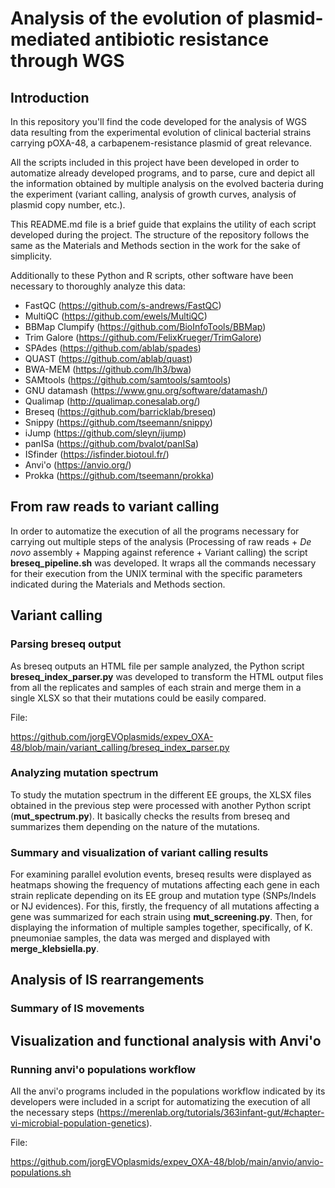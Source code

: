 # Analysis of the evolution of plasmid-mediated antibiotic resistance through WGS

## Introduction

In this repository you'll find the code developed for the analysis of WGS data resulting from the experimental evolution of clinical bacterial strains carrying pOXA-48, a carbapenem-resistance plasmid of great relevance.

All the scripts included in this project have been developed in order to automatize already developed programs, and to parse, cure and depict all the information obtained by multiple analysis on the evolved bacteria during the experiment (variant calling, analysis of growth curves, analysis of plasmid copy number, etc.).

This README.md file is a brief guide that explains the utility of each script developed during the project. The structure of the repository follows the same as the Materials and Methods section in the work for the sake of simplicity.

Additionally to these Python and R scripts, other software have been necessary to thoroughly analyze this data:

* FastQC (https://github.com/s-andrews/FastQC)
* MultiQC (https://github.com/ewels/MultiQC)
* BBMap Clumpify (https://github.com/BioInfoTools/BBMap)
* Trim Galore (https://github.com/FelixKrueger/TrimGalore)
* SPAdes (https://github.com/ablab/spades)
* QUAST (https://github.com/ablab/quast)
* BWA-MEM (https://github.com/lh3/bwa)
* SAMtools (https://github.com/samtools/samtools)
* GNU datamash (https://www.gnu.org/software/datamash/)
* Qualimap (http://qualimap.conesalab.org/)
* Breseq (https://github.com/barricklab/breseq)
* Snippy (https://github.com/tseemann/snippy)
* iJump (https://github.com/sleyn/ijump)
* panISa (https://github.com/bvalot/panISa)
* ISfinder (https://isfinder.biotoul.fr/)
* Anvi'o (https://anvio.org/)
* Prokka (https://github.com/tseemann/prokka)

## From raw reads to variant calling

In order to automatize the execution of all the programs necessary for carrying out multiple steps of the analysis (Processing of raw reads + *De novo* assembly + Mapping against reference + Variant calling) the script **breseq_pipeline.sh** was developed. It wraps all the commands necessary for their execution from the UNIX terminal with the specific parameters indicated during the Materials and Methods section.

## Variant calling

### Parsing breseq output

As breseq outputs an HTML file per sample analyzed, the Python script **breseq_index_parser.py** was developed to transform the HTML output files from all the replicates and samples of each strain and merge them in a single XLSX so that their mutations could be easily compared.

File: 

https://github.com/jorgEVOplasmids/expev_OXA-48/blob/main/variant_calling/breseq_index_parser.py

### Analyzing mutation spectrum

To study the mutation spectrum in the different EE groups, the XLSX files obtained in the previous step were processed with another Python script (**mut_spectrum.py**). It basically checks the results from breseq and summarizes them depending on the nature of the mutations.

### Summary and visualization of variant calling results

For examining parallel evolution events, breseq results were displayed as heatmaps showing the frequency of mutations affecting each gene in each strain replicate depending on its EE group and mutation type (SNPs/Indels or NJ evidences). For this, firstly, the frequency of all mutations affecting a gene was summarized for each strain using **mut_screening.py**. Then, for displaying the information of multiple samples together, specifically, of K. pneumoniae samples, the data was merged and displayed with **merge_klebsiella.py**.

## Analysis of IS rearrangements

### Summary of IS movements

## Visualization and functional analysis with Anvi'o

### Running anvi'o populations workflow

All the anvi'o programs included in the populations workflow indicated by its developers were included in a script for automatizing the execution of all the necessary steps (https://merenlab.org/tutorials/363infant-gut/#chapter-vi-microbial-population-genetics).

File: 

https://github.com/jorgEVOplasmids/expev_OXA-48/blob/main/anvio/anvio-populations.sh

